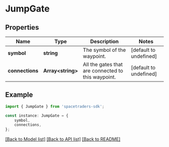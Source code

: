 # JumpGate



## Properties

Name | Type | Description | Notes
------------ | ------------- | ------------- | -------------
**symbol** | **string** | The symbol of the waypoint. | [default to undefined]
**connections** | **Array&lt;string&gt;** | All the gates that are connected to this waypoint. | [default to undefined]

## Example

```typescript
import { JumpGate } from 'spacetraders-sdk';

const instance: JumpGate = {
    symbol,
    connections,
};
```

[[Back to Model list]](../README.md#documentation-for-models) [[Back to API list]](../README.md#documentation-for-api-endpoints) [[Back to README]](../README.md)
